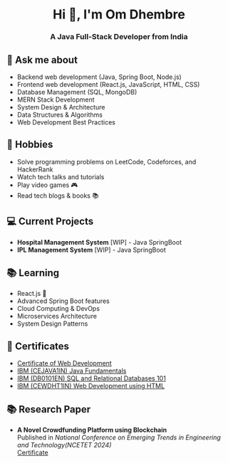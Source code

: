 <h1 align="center">Hi 👋, I'm Om Dhembre</h1>
<h3 align="center">A Java Full-Stack Developer from India</h3>

## 💬 Ask me about
- Backend web development (Java, Spring Boot, Node.js)
- Frontend web development (React.js, JavaScript, HTML, CSS)
- Database Management (SQL, MongoDB)
- MERN Stack Development
- System Design & Architecture
- Data Structures & Algorithms
- Web Development Best Practices

## 📅 Hobbies
- Solve programming problems on LeetCode, Codeforces, and HackerRank
- Watch tech talks and tutorials
- Play video games 🎮
- Read tech blogs & books 📚

## 💻 Current Projects
- **Hospital Management System** [WIP] - Java SpringBoot
- **IPL Management System** [WIP] - Java SpringBoot

## 📚 Learning
- React.js 🚀
- Advanced Spring Boot features
- Cloud Computing & DevOps
- Microservices Architecture
- System Design Patterns

## 🏅 Certificates
- [Certificate of Web Development](https://drive.google.com/file/d/1YEaCx5ZF3OiUpQMo75BT8yHhL74WVBxW/view?usp=sharing)
- [IBM (CEJAVA1IN) Java Fundamentals](https://drive.google.com/file/d/1vrocxZtv8XmQ8qERjxi4G2dlk4_2TdlE/view?usp=sharing)
- [IBM (DB0101EN) SQL and Relational Databases 101](https://drive.google.com/file/d/1h0p2-JKEHjgWznv9qgwppzJGoBB0-XWe/view?usp=sharing)
- [IBM (CEWDHT1IN) Web Development using HTML](https://drive.google.com/file/d/1e757V8V-HL5y31HMEwD2t5qvBPl6enh3/view?usp=sharing)

## 📚 Research Paper
- **A Novel Crowdfunding Platform using Blockchain**  
  Published in *National Conference on Emerging Trends in Engineering and Technology(NCETET 2024)*  
  [Certificate](https://drive.google.com/file/d/1_A-x6qfJADTXoxTgYs1lGdeMpFzo9nm-/view?usp=sharing)

